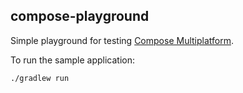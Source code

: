 ## compose-playground

Simple playground for testing [Compose Multiplatform](https://github.com/JetBrains/compose-jb).

To run the sample application:

```
./gradlew run
```
